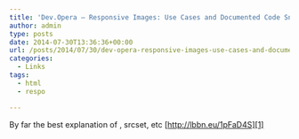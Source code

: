 ```yaml
---
title: 'Dev.Opera — Responsive Images: Use Cases and Documented Code Snippets to Get You Started'
author: admin
type: posts
date: 2014-07-30T13:36:36+00:00
url: /posts/2014/07/30/dev-opera-responsive-images-use-cases-and-documented-code-snippets-to-get-you-started/
categories:
  - Links
tags:
  - html
  - respo

---
```

By far the best explanation of <picture>, srcset, etc [http://lbbn.eu/1pFaD4S][1]

 [1]: https://dev.opera.com/articles/responsive-images/